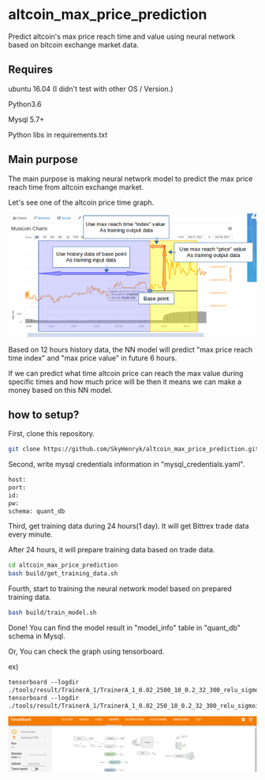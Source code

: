 # altcoin_max_price_prediction
Predict altcoin's max price reach time and value using neural network based on bitcoin exchange market data.

## Requires

ubuntu 16.04 (I didn't test with other OS / Version.)

Python3.6

Mysql 5.7+

Python libs in requirements.txt

## Main purpose

The main purpose is making neural network model to predict the max price reach time from altcoin exchange market.

Let's see one of the altcoin price time graph.

![](docs/explain_altcoin_max_prediction.png?raw=true)

Based on 12 hours history data, the NN model will predict "max price reach time index" and "max price value" in future 6 hours.

If we can predict what time altcoin price can reach the max value during specific times and how much price will be then it means we can make a money based on this NN model.

## how to setup?

First, clone this repository.

```bash
git clone https://github.com/SkyHenryk/altcoin_max_price_prediction.git
```

Second, write mysql credentials information in "mysql_credentials.yaml".

```
host:
port:
id:
pw:
schema: quant_db
```

Third, get training data during 24 hours(1 day). It will get Bittrex trade data every minute.

After 24 hours, it will prepare training data based on trade data.

```bash
cd altcoin_max_price_prediction
bash build/get_training_data.sh
```

Fourth, start to training the neural network model based on prepared training data.

```bash
bash build/train_model.sh
```

Done! You can find the model result in "model_info" table in "quant_db" schema in Mysql.

Or, You can check the graph using tensorboard.

ex)

```
tensorboard --logdir ./tools/result/TrainerA_1/TrainerA_1_0.02_2500_10_0.2_32_300_relu_sigmoid_360_a1_last_max_index/graph
tensorboard --logdir ./tools/result/TrainerA_1/TrainerA_1_0.02_250_10_0.2_32_300_relu_sigmoid_360_a1_last_max/graph
```

![](docs/tb.png?raw=true)
